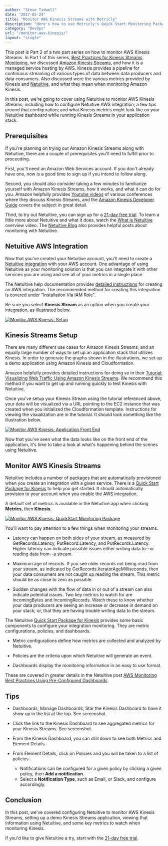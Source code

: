 ```yaml
---
author: "Steve Tidwell"
date: "2017-02-24"
title: "Monitor AWS Kinesis Streams with Metricly"
description: "Here's how to use Metricly's Quick Start Monitoring Package to monitor AWS Kinesis, and what those metrics might look like on your Metricly dashboard."
category: "DevOps"
url: "/monitor-aws-kinesis/"
layout: "single"
---
```



This post is Part 2 of a two part series on how to monitor AWS Kinesis Streams. In Part 1 of this series, [Best Practices for Kinesis Streams Monitoring](https://www.metricly.com/analyzing-aws-kinesis-streams-metrics), we discussed [Amazon Kinesis Streams](https://aws.amazon.com/kinesis/streams/), and how it is a managed service hosting by AWS. Kinesis provides a pipeline for continuous streaming of various types of data between data producers and data consumers. Also discussed were the various metrics provided by Kinesis and [Netuitive](https://www.metricly.com/product), and what they mean when monitoring Amazon Kinesis.

In this post, we're going to cover using Netuitive to monitor AWS Kinesis Streams; including how to configure Netuitive AWS integration; a few tips around that configuration; and what Kinesis metrics might look like on your Netuitive dashboard while running Kinesis Streams in your application stack.

Prerequisites
-------------

If you're planning on trying out Amazon Kinesis Streams along with Netuitive, there are a couple of prerequisites you'll need to fulfill prior to proceeding.

First, you'll need an Amazon Web Services account. If you don't already have one, now is a good time to sign up if you intend to follow along.

Second, you should also consider taking a few minutes to familiarize yourself with Amazon Kinesis Streams, how it works, and what it can do for you. Amazon helpfully provides [Youtube videos](https://www.youtube.com/watch?v=7bhXafN9uNg) of various conferences where they discuss Kinesis Streams, and the [Amazon Kinesis Developer Guide](http://docs.aws.amazon.com/streams/latest/dev/introduction.html) covers the subject in great detail.

Third, to try out Netuitive, you can sign up for a [21-day free trial](https://www.metricly.com/signup). To learn a little more about Netuitive and what it does, watch the [What is Netuitive](https://www.metricly.com/netuitive-overview) overview video. The [Netuitive Blog](https://www.metricly.com/blog) also provides helpful posts about monitoring with Netuitive.

Netuitive AWS Integration
-------------------------

Now that you've created your Netuitive account, you'll need to create a [Netuitive integration](https://www.metricly.com/integrations) with your AWS account. One advantage of using Netuitive as your monitoring solution is that you can integrate it with other services you are using and see all of your metrics in a single place.

The Netuitive help documentation provides [detailed instructions](https://help.app.netuitive.com/Content/Integrations/aws.htm) for creating an AWS integration. The recommended method for creating this integration is covered under "Installation Via IAM Role".

Be sure you select **Kinesis Stream** as an option when you create your integration, as illustrated below.

[![Monitor AWS Kinesis: Setup](https://www.metricly.com/wp-content/uploads/2017/07/Screen-Shot-2017-02-24-at-9.48.31-AM.png)](https://www.metricly.com/wp-content/uploads/2017/07/Screen-Shot-2017-02-24-at-9.48.31-AM.png)

Kinesis Streams Setup
---------------------

There are many different use cases for Amazon Kinesis Streams, and an equally large number of ways to set up an application stack that utilizes Kinesis. In order to generate the graphs shown in the illustrations, we set up a demo application using Amazon Kinesis and Cloudformation.

Amazon helpfully provides detailed instructions for doing so in their [Tutorial: Visualizing Web Traffic Using Amazon Kinesis Streams](http://docs.aws.amazon.com/streams/latest/dev/kinesis-sample-application.html). We recommend this method if you want to get up and running quickly to test Kinesis with Netuitive.

Once you've setup your Kinesis Stream using the tutorial referenced above, your data will be visualized via a URL pointing to the EC2 instance that was created when you initialized the Cloudformation template. Instructions for viewing the visualization are in the tutorial. It should look something like the illustration below.

[![Monitor AWS Kinesis: Application Front End](https://www.metricly.com/wp-content/uploads/2017/07/Screen-Shot-2017-02-24-at-9.54.27-AM-1024x653.png)](https://www.metricly.com/wp-content/uploads/2017/07/Screen-Shot-2017-02-24-at-9.54.27-AM.png)

Now that you've seen what the data looks like on the front end of the application, it's time to take a look at what's happening behind the scenes using Netuitive.

Monitor AWS Kinesis Streams
---------------------------

Netuitive includes a number of packages that are automatically provisioned when you create an integration with a given service. There is a [Quick Start Package for Kinesis](https://github.com/netuitive-community-packages/netuitive-packages-aws-kinesis) to help you get started. It should automatically provision to your account when you enable the AWS integration.

A default set of metrics is available in the Netuitive app when clicking **Metrics**, then **Kinesis**.

[![Monitor AWS Kinesis: QuickStart Monitoring Package](https://www.metricly.com/wp-content/uploads/2017/07/Screen-Shot-2017-02-24-at-10.02.18-AM-1024x494.png)](https://www.metricly.com/wp-content/uploads/2017/07/Screen-Shot-2017-02-24-at-10.02.18-AM.png)

You'll want to pay attention to a few things when monitoring your streams.

-   Latency can happen on both sides of your stream, as measured by GetRecords.Latency, PutRecord.Latency, and PutRecords.Latency. Higher latency can indicate possible issues either writing data to--or reading data from--a stream.

-   Maximum age of records. If you see older records not being read from your stream, as indicated by GetRecords.IteratorAgeMilliseconds, then your data consumers are not caught up reading the stream. This metric should be as close to zero as possible.

-   Sudden changes with the flow of data in or out of a stream can also indicate potential issues. Two key metrics to watch for are IncomingBytes and IncomingRecords. Watch these to know whether your data producers are seeing an increase or decrease in demand on your stack; or, that they are having trouble writing data to the stream.

The Netuitive [Quick Start Package for Kinesis](https://github.com/netuitive-community-packages/netuitive-packages-aws-kinesis) provides some basic components to configure your integration monitoring. They are metric configurations, policies, and dashboards.

-   Metric configurations define how metrics are collected and analyzed by Netuitive.

-   Policies are the criteria upon which Netuitive will generate an event.

-   Dashboards display the monitoring information in an easy to use format.

These are covered in greater details in the Netuitive post [AWS Monitoring Best Practices Using Pre-Configured Dashboards](https://www.metricly.com/aws-monitoring-best-practices-using-pre-configured-dashboards).

Tips
----

-   Dashboards, Manage Dashboards, Star the Kinesis Dashboard to have it show up in the list at the top. See screenshot.

-   Click the link to the Kinesis Dashboard to see aggregated metrics for your Kinesis Streams. See screenshot.

-   From the Kinesis Dashboard, you can drill down to see both Metrics and Element Details.

-   From Element Details, click on Policies and you will be taken to a list of policies.
    -   Notifications can be configured for a given policy by clicking a given policy, then **Add a notification**.
    -   Select a **Notification Type**, such as Email, or Slack, and configure accordingly.

Conclusion
----------

In this post, we've covered configuring Netuitive to monitor AWS Kinesis Streams, setting up a demo Kinesis Streams application, viewing that information using Netuitive, and some key metrics to watch when monitoring Kinesis.

If you'd like to give Netuitive a try, start with the [21-day free trial](https://www.metricly.com/signup).
